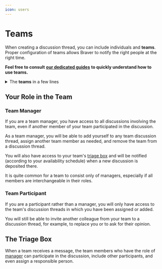 ```yaml
---
icon: users
---
```


# Teams

When creating a discussion thread, you can include individuals and **teams**. Proper configuration of teams allows Braver to notify the right people at the right time.

**Feel free to consult** [**our dedicated guides**](https://support.braver.net/guides/for-healthcare-workers/equipes) **to quickly understand how to use teams.**

<details>

<summary>The <strong>teams</strong> in a few lines</summary>

* If you include teams without identifying who in the team you want to talk to, the discussion thread ends up in the team's [triage box](teams.md#la-boite-de-triage).
* If you include an individual who is a member of a team, their team is also added to the discussion thread, and the invited person can invite other members of their team to join the discussion thread as needed.
* These teams are made up of members who share communication management.
* A workplace can gather different teams.
* Team grouping is mostly based on **professions** (e.g., "nursing" gathers all the nurses on a floor, "physiotherapy" gathers all the physiotherapists in a clinic, etc.), but administrators can use any basis to build a team.

</details>

## Your Role in the Team

### Team Manager

If you are a team manager, you have access to all discussions involving the team, even if another member of your team participated in the discussion.

As a team manager, you will be able to add yourself to any team discussion thread, assign another team member as needed, and remove the team from a discussion thread.

You will also have access to your team's [triage box](teams.md#la-boite-de-triage) and will be notified (according to your availability schedule) when a new discussion is deposited there.

It is quite common for a team to consist only of managers, especially if all members are interchangeable in their roles.

### Team Participant

If you are a participant rather than a manager, you will only have access to the team's discussion threads in which you have been assigned or added.

You will still be able to invite another colleague from your team to a discussion thread, for example, to replace you or to ask for their opinion.

## The Triage Box

When a team receives a message, the team members who have the role of [manager](teams.md#gestionnaire-dequipe) can participate in the discussion, include other participants, and even assign a responsible person.